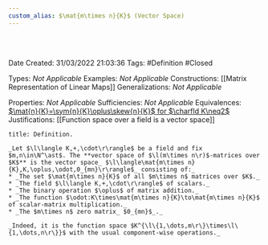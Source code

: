 ```yaml
---
custom_alias: $\mat{m\times n}{K}$ (Vector Space)
---
```




<br />
<br />

Date Created: 31/03/2022 21:03:36
Tags: #Definition #Closed

Types: _Not Applicable_
Examples: _Not Applicable_
Constructions: [[Matrix Representation of Linear Maps]]
Generalizations: _Not Applicable_

Properties: _Not Applicable_
Sufficiencies: _Not Applicable_
Equivalences: [$\mat{n}{K}=\sym{n}{K}\oplus\skew{n}{K}$ for $\charfld K\neq2$](Symmetric%20and%20skew-symmetric%20decomposition%20of%20matrices.md)
Justifications: [[Function space over a field is a vector space]]

``` ad-Definition
title: Definition.

_Let $\l\langle K,+,\cdot\r\rangle$ be a field and fix $m,n\in\N^\ast$. The **vector space of $\l(m\times n\r)$-matrices over $K$** is the vector space_ $\l\langle\mat{m\times n}{K},K,\oplus,\odot,0_{mn}\r\rangle$_ consisting of:_
* _The set $\mat{m\times n}{K}$ of all $m\times n$ matrices over $K$._
* _The field $\l\langle K,+,\cdot\r\rangle$ of scalars._
* _The binary operation $\oplus$ of matrix addition._
* _The function $\odot:K\times\mat{m\times n}{K}\to\mat{m\times n}{K}$ of scalar-matrix multiplication._
* _The $m\times n$ zero matrix_ $0_{mn}$_._

_Indeed, it is the function space $K^{\l\{1,\dots,m\r\}\times\l\{1,\dots,n\r\}}$ with the usual component-wise operations._

```
